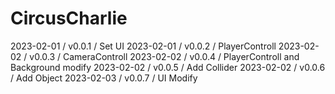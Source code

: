 # CircusCharlie

2023-02-01 / v0.0.1 / Set UI
2023-02-01 / v0.0.2 / PlayerControll
2023-02-02 / v0.0.3 / CameraControll
2023-02-02 / v0.0.4 / PlayerControll and Background modify
2023-02-02 / v0.0.5 / Add Collider
2023-02-02 / v0.0.6 / Add Object
2023-02-03 / v0.0.7 / UI Modify